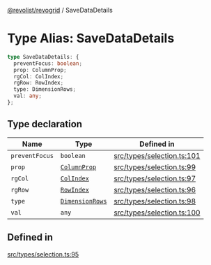 [@revolist/revogrid](README.md) / SaveDataDetails

# Type Alias: SaveDataDetails

```ts
type SaveDataDetails: {
  preventFocus: boolean;
  prop: ColumnProp;
  rgCol: ColIndex;
  rgRow: RowIndex;
  type: DimensionRows;
  val: any;
};
```

## Type declaration

| Name | Type | Defined in |
| ------ | ------ | ------ |
| `preventFocus` | `boolean` | [src/types/selection.ts:101](https://github.com/revolist/revogrid/blob/7eb028636fe9635cf32f3cf0775076c9e2dde053/src/types/selection.ts#L101) |
| `prop` | [`ColumnProp`](TypeAlias.ColumnProp.md) | [src/types/selection.ts:99](https://github.com/revolist/revogrid/blob/7eb028636fe9635cf32f3cf0775076c9e2dde053/src/types/selection.ts#L99) |
| `rgCol` | [`ColIndex`](TypeAlias.ColIndex.md) | [src/types/selection.ts:97](https://github.com/revolist/revogrid/blob/7eb028636fe9635cf32f3cf0775076c9e2dde053/src/types/selection.ts#L97) |
| `rgRow` | [`RowIndex`](TypeAlias.RowIndex.md) | [src/types/selection.ts:96](https://github.com/revolist/revogrid/blob/7eb028636fe9635cf32f3cf0775076c9e2dde053/src/types/selection.ts#L96) |
| `type` | [`DimensionRows`](TypeAlias.DimensionRows.md) | [src/types/selection.ts:98](https://github.com/revolist/revogrid/blob/7eb028636fe9635cf32f3cf0775076c9e2dde053/src/types/selection.ts#L98) |
| `val` | `any` | [src/types/selection.ts:100](https://github.com/revolist/revogrid/blob/7eb028636fe9635cf32f3cf0775076c9e2dde053/src/types/selection.ts#L100) |

## Defined in

[src/types/selection.ts:95](https://github.com/revolist/revogrid/blob/7eb028636fe9635cf32f3cf0775076c9e2dde053/src/types/selection.ts#L95)
